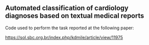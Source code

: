 ## Automated classification of cardiology diagnoses based on textual medical reports

Code used to perform the task reported at the following paper:

https://sol.sbc.org.br/index.php/kdmile/article/view/11975

